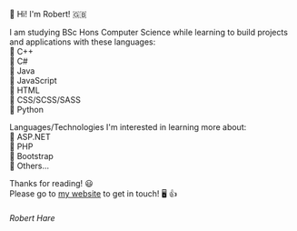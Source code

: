 👋 Hi! I'm Robert! 🇬🇧

I am studying BSc Hons Computer Science while learning to build projects and applications with these languages: \
  🔹 C++ \
  🔹 C# \
  🔹 Java \
  🔹 JavaScript \
  🔹 HTML \
  🔹 CSS/SCSS/SASS \
  🔹 Python
  
Languages/Technologies I'm interested in learning more about:  \
  🔹 ASP.NET \
  🔹 PHP \
  🔹 Bootstrap \
  🔹 Others...
  
Thanks for reading! 😃 \
Please go to [my website](https://robertharedev.github.io/Portfolio/) to get in touch! 🖥️ 👍

###### *Robert Hare*
